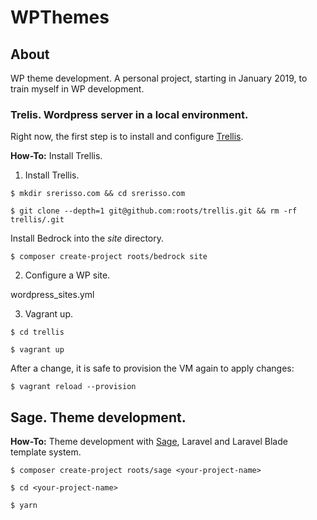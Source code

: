 # WPThemes

## About
WP theme development. A personal project, starting in January 2019, to train myself in WP development.

### Trelis. Wordpress server in a local environment.


Right now, the first step is to install and configure [Trellis](https://roots.io/trellis/).

**How-To:** Install Trellis.

1. Install Trellis.

```
$ mkdir srerisso.com && cd srerisso.com

$ git clone --depth=1 git@github.com:roots/trellis.git && rm -rf trellis/.git
```

Install Bedrock into the _site_ directory.
```
$ composer create-project roots/bedrock site
```

2. Configure a WP site.

wordpress_sites.yml

3. Vagrant up.

```
$ cd trellis

$ vagrant up
```

After a change, it is safe to provision the VM again to apply changes:

```
$ vagrant reload --provision
```


## Sage. Theme development.

**How-To:** Theme development with [Sage](https://roots.io/sage/), Laravel and Laravel Blade template system.

```
$ composer create-project roots/sage <your-project-name>

$ cd <your-project-name>

$ yarn

```
